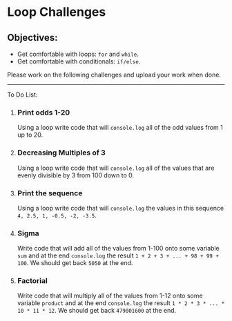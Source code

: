 <h1>Loop Challenges</h1>

<h2>Objectives:</h2>
<ul>
  <li>Get comfortable with loops: <code>for</code> and <code>while</code>.</li>
  <li>Get comfortable with conditionals: <code>if/else</code>.</li>
</ul>

<p>Please work on the following challenges and upload your work when done.</p>

<hr>

<p></p>

<p>To Do List:</p>
<ol>
    <li>
        <h3>Print odds 1-20</h3>
        <p>Using a loop write code that will <code>console.log</code> all of the odd values from 1 up to 20.</p>
    </li>
    <li>
        <h3>Decreasing Multiples of 3</h3>
        <p>Using a loop write code that will <code>console.log</code> all of the values that are evenly divisible by 3 from 100 down to 0.</p>
    </li>
    <li>
        <h3>Print the sequence</h3>
        <p>Using a loop write code that will <code>console.log</code> the values in this sequence <code>4, 2.5, 1, -0.5, -2, -3.5</code>.</p>
    </li>
    <li>
        <h3>Sigma</h3>
        <p>Write code that will add all of the values from 1-100 onto some variable <code>sum</code> and at the end <code>console.log</code> the result <code>1 + 2 + 3 + ... + 98 + 99 + 100</code>. We should get back <code>5050</code> at the end.</p>
    </li>
    <li>
        <h3>Factorial</h3>
        <p>Write code that will multiply all of the values from 1-12 onto some variable <code>product</code> and at the end <code>console.log</code> the result <code>1 * 2 * 3 * ... * 10 * 11 * 12</code>. We should get back <code>479001600</code> at the end.</p>
    </li>
</ol>


